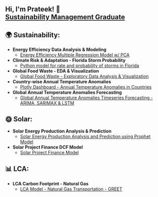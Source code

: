 ## Hi, I'm Prateek! 🙂 <br/><a href="https://www.linkedin.com/in/dprateek/">Sustainability Management Graduate</a> <a href="https://github.com/dvd1587"></a> 

<h2>🌍 Sustainability:</h2>

- <b>Energy Efficiency Data Analysis & Modeling</b>
  - [Energy Efficiency Multiple Regression Model w/ PCA](https://github.com/dvd1587/energy_eff_olm)
- <b>Climate Risk & Adaptation - Florida Storm Probability</b>
  - [Python model for rate and probability of storms in Florida](https://github.com/dvd1587/storm_probability)   
- <b>Global Food Waste - EDA & Visualization</b>
  - [Global Food Waste - Exploratory Data Analysis & Visualization](https://github.com/dvd1587/food_waste_eda)
- <b>Country-wise Annual Temperature Anomalies</b>
  - [Plotly Dashboard - Annual Temperature Anomalies in Countries](https://github.com/dvd1587/dash_temp_anomalies)
- <b>Global Annual Temperature Anomalies Forecasting</b>
  - [Global Annual Temperature Anomalies Timeseries Forecasting - ARIMA, SARIMAX & LSTM](https://github.com/dvd1587/annual_temp_anom)

<h2>🌞 Solar:</h2>

- <b>Solar Energy Production Analysis & Prediction</b>
  - [Solar Energy Production Analysis and Prediction using Prophet Model](https://github.com/dvd1587/solar_prod_pred)
- <b>Solar Project Finance DCF Model</b>
  - [Solar Project Finance Model](https://github.com/dvd1587/solar_project_finance)

<h2>📊 LCA:</h2>
 
- <b>LCA Carbon Footprint - Natural Gas</b>
  - [LCA Model - Natural Gas Transportation - GREET](https://github.com/dvd1587/greet_LCA)


 
<!--
**dvd1587/dvd1587** is a ✨ _special_ ✨ repository because its `README.md` (this file) appears on your GitHub profile.

Here are some ideas to get you started:

- 🔭 I’m currently working on ...
- 🌱 I’m currently learning ...
- 👯 I’m looking to collaborate on ...
- 🤔 I’m looking for help with ...
- 💬 Ask me about ...
- 📫 How to reach me: ...
- 😄 Pronouns: ...
- ⚡ Fun fact: ...
-->
